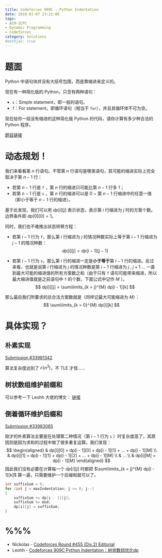```yaml
---
title: Codeforces 909C - Python Indentation
date: 2018-01-07 23:22:00
tags: 
- ACM-ICPC
- Dynamic Programming
- Codeforces
category: Solutions
#mathjax: true
---
```


# 题面

Python 中语句块并没有大括号包围，而是靠缩进来定义的。

现在有一种简化版的 Python，只含有两种语句：

-   `s`：Simple statement，即一般的语句。
-   `f`：For statement，即循环语句（相当于 `for`），并且其循环体不可为空。

现在给你一段没有缩进的这种简化版 Python 的代码，请你计算有多少种合法的 Python 程序。

[题目链接](http://codeforces.com/contest/909/problem/C)

# 动态规划！

我们来看看第 $n$ 行语句。不管第 $n$ 行语句是哪类语句，其可能的缩进实际上完全取决于第 $n - 1$ 行：

-   若第 $n - 1$ 行是 `f` ，第 $n$ 行的缩进只可能比第 $n - 1$ 行多 1；
-   若第 $n - 1$ 行是 `s` ，第 $n$ 行的缩进可以是 0 ~ 第 $n - 1$ 行缩进中的任意一值（即小于等于 $n - 1$ 行的缩进）。

基于此发现，我们可以用 $dp[i][j]$ 表示状态，表示第 $i$ 行缩进为 $j$ 时的方案个数。边界条件即 $dp[0][0] = 1$。

同时，我们也不难推出状态转移方程：

- 若第 $i  - 1$ 行为 `f`，那么第 $i$ 行缩进为 $j$ 的情况种数实际上等于第 $i - 1$ 行缩进为 $j - 1$ 的情况种数：
  $$
  dp[i][j] = dp[i - 1][j - 1]
  $$

- 若第 $i - 1$ 行为 `s`，那么第 $i$ 行的缩进一定是**小于等于**第 $i - 1$ 行的缩进。反过来看，也就是说第 $i$ 行缩进为 $j$ 的情况种数是第 $i - 1$ 行缩进为 $j$ , $j + 1$ ... 一直到最大可能的缩进值的所有方案数之和（由于只有 `f` 语句可能带来缩进，所以最大缩进值就是之前语句中 `f` 的个数，下面公式中记作 $M$ ）。
  $$
  dp[i][j] = \sum\limits_{k = j}^{M} dp[i - 1][k]
  $$



那么最后我们所要求的总合法方案数就是（同样记最大可能缩进为 $M$）：
$$
\sum\limits_{k = 0}^{M} dp[i][k]
$$


# 具体实现？

## 朴素实现

[Submission #33981342](http://codeforces.com/contest/909/submission/33981342)

算法复杂度达到了 $\mathcal{O}(n^3)$，不 TLE 才怪……

## 树状数组维护前缀和

可以参考一下 Leohh 大佬的博文： [链接](http://www.cnblogs.com/Leohh/p/8135525.html)

## 倒着循环维护后缀和

[Submission #33983065](http://codeforces.com/contest/909/submission/33983065)

刚才的朴素算法主要是在处理第二种情况（第 $i - 1$ 行为 `s` ）时复杂度高了，其原因则是因为求和的过程中做了很多重复运算。我们发现：
$$
\begin{aligned}
& dp[i][0] = dp[i - 1][0] + dp[i - 1][1] + ... + dp[i - 1][M] \\
& dp[i][1] = dp[i - 1][1] + dp[i - 1][2] + ... + dp[i - 1][M] \\
& ... \\
& dp[i][M] = dp[i - 1][M]
\end{aligned}
$$
因此我们没有必要在计算每一个 $dp[i][j]$ 时都把 $\sum\limits_{k = j}^{M} dp[i - 1][k]$ 算一遍，只需要维护一个后缀和就可以了。

```cpp
int suffixSum = 0;
for (int j = maxIndentation; j >= 0; j--)
{
    suffixSum += dp[i - 1][j];
    suffixSum %= mod;
    dp[i][j] = suffixSum;
}
```



# %%%

-   Nickolas - [Codeforces Round #455 (Div.2) Editorial](http://codeforces.com/blog/entry/56666)
-   Leohh - [Codeforces 909C Python Indentation：树状数组优化dp](http://www.cnblogs.com/Leohh/p/8135525.html)